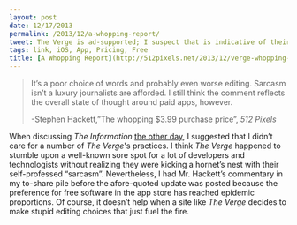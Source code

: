 ```yaml
---
layout: post
date: 12/17/2013
permalink: /2013/12/a-whopping-report/
tweet: The Verge is ad-supported; I suspect that is indicative of their feelings on paying for apps.
tags: link, iOS, App, Pricing, Free
title: [A Whopping Report](http://512pixels.net/2013/12/verge-whopping-price/)
---
```


<blockquote>
<p>It’s a poor choice of words and probably even worse editing. Sarcasm isn’t a luxury journalists are afforded. I still think the comment reflects the overall state of thought around paid apps, however.</p>
<p>-Stephen Hackett,&#8221;The whopping $3.99 purchase price&#8221;, <em>512 Pixels</em></p>
</blockquote>

<p>When discussing <em>The Information</em> <a href="/2013/12/the-information/" title="The Information - Engineered Eloquence">the other day</a>, I suggested that I didn&#8217;t care for a number of <em>The Verge</em>'s practices. I think <em>The Verge</em> happened to stumble upon a well-known sore spot for a lot of developers and technologists without realizing they were kicking a hornet&#8217;s nest with their self-professed &#8220;sarcasm&#8221;. Nevertheless, I had Mr. Hackett&#8217;s commentary in my to-share pile before the afore-quoted update was posted because the preference for free software in the app store has reached epidemic proportions. Of course, it doesn&#8217;t help when a site like <em>The Verge</em> decides to make stupid editing choices that just fuel the fire.<em><br/></em></p>